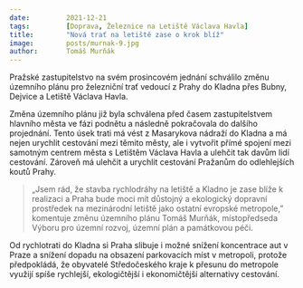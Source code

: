 ```yaml
---
date:         2021-12-21
tags:         [Doprava, Železnice na Letiště Václava Havla]
title:        "Nová trať na letiště zase o krok blíž"
image: 	      posts/murnak-9.jpg
author:       Tomáš Murňák
---
```

 
Pražské zastupitelstvo na svém prosincovém jednání schválilo změnu územního plánu pro železniční trať vedoucí z Prahy do Kladna přes Bubny, Dejvice a Letiště Václava Havla. 

Změna územního plánu již byla schválena před časem zastupitelstvem hlavního města ve fázi podnětu a následně pokračovala do dalšího projednání. Tento úsek trati má vést z Masarykova nádraží do Kladna a má nejen urychlit cestování mezi těmito městy, ale i vytvořit přímé spojení mezi samotným centrem města s Letištěm Václava Havla a ulehčit tak davům lidí cestování. Zároveň má ulehčit a urychlit cestování Pražanům do odlehlejších koutů Prahy. 

> „Jsem rád, že stavba rychlodráhy na letiště a Kladno je zase blíže k realizaci a Praha bude moci mít důstojný a ekologický dopravní prostředek na mezinárodní letiště jako ostatní evropské metropole,” komentuje změnu územního plánu Tomáš Murňák, místopředseda Výboru pro územní rozvoj, územní plán a památkovou péči.

Od rychlotrati do Kladna si Praha slibuje i možné snížení koncentrace aut v Praze a snížení dopadu na obsazení parkovacích míst v metropoli, protože předpokládá, že obyvatelé Středočeského kraje k přesunu do metropole využijí spíše rychlejší, ekologičtější i ekonomičtější alternativy cestování.


